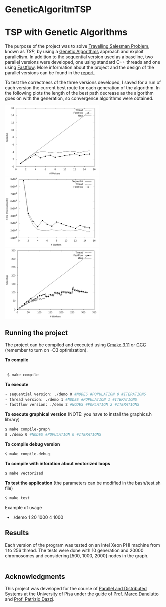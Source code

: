 # GeneticAlgoritmTSP

# TSP with Genetic Algorithms
The purpose of the project was to solve [Travelling Salesman Problem](https://en.wikipedia.org/wiki/Travelling_salesman_problem), known as *TSP*, by using a [Genetic Algorithms](https://ibug.doc.ic.ac.uk/media/uploads/documents/courses/GeneticAlgorithm-tutorial.pdf) approach and exploit parallelism. In addition to the sequential version used as a baseline, two parallel versions were developed, one using standard C++ threads and one using [Fastflow](https://github.com/fastflow/fastflow#fastflow-high-performance-parallel-patterns-and-building-blocks-in-c). More information about the project and the design of the parallel versions can be found in the [report](https://github.com/FraCorti/TSP-GeneticAlgorithm/blob/master/report.pdf).

To test the correctness of the three versions developed, I saved for a run of each version the current best route for each generation of the algorithm. In the following plots the length of the best path decrease as the algorithm goes on with the generation, so convergence algorithms were obtained. 


<img src="report/img/local_speedup.png" width="300"/> <img src="report/img/local_time.png" width="300"/> <img src="report/img/remote_speedup.png" width="300"/>


## Running the project
The project can be compiled and executed using [Cmake 3.11](https://cmake.org/) or [GCC](https://gcc.gnu.org/) (remember to turn on -O3 optimization). 

**To compile**
 ```bash

  $ make compile
  ```

**To execute**
```bash
- sequential version: ./demo 0 #NODES #POPULATION 0 #ITERATIONS
- thread version: ./demo 1 #NODES #POPULATION 1 #ITERATIONS
- fastflow version: ./demo 2 #NODES #POPLATION 2 #ITERATIONS

```

**To execute graphical version** (NOTE: you have to install the graphics.h library)
```bash
$ make compile-graph
$ ./demo 0 #NODES #POPULATION 0 #ITERATIONS
```

**To compile debug version**
```bash
$ make compile-debug
```

**To compile with inforation about vectorized loops**
```bash
$ make vectorized
```

**To test the application** (the parameters can be modified in the bash/test.sh file)
```bash
$ make test
```

Example of usage
- ./demo 1 20 1000 4 1000



## Results 
Each version of the program was tested on an Intel Xeon PHI machine from 1 to 256 thread. The tests were done with 10 generation and 20000 chromosomes and considering [500, 1000, 2000] nodes in the graph.<br/><br/>
 

## Acknowledgments
This project was developed for the course of [Parallel and Distributed Systems](http://didawiki.di.unipi.it/doku.php/magistraleinformaticanetworking/spm/sdpm09support) at the University of Pisa under the guide of [Prof. Marco Danelutto](http://calvados.di.unipi.it/paragroup/danelutto/) and [Prof. Patrizio Dazzi](http://pages.di.unipi.it/dazzi/).
